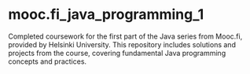 # mooc.fi_java_programming_1
Completed coursework for the first part of the Java series from Mooc.fi, provided by Helsinki University. This repository includes solutions and projects from the course, covering fundamental Java programming concepts and practices.
